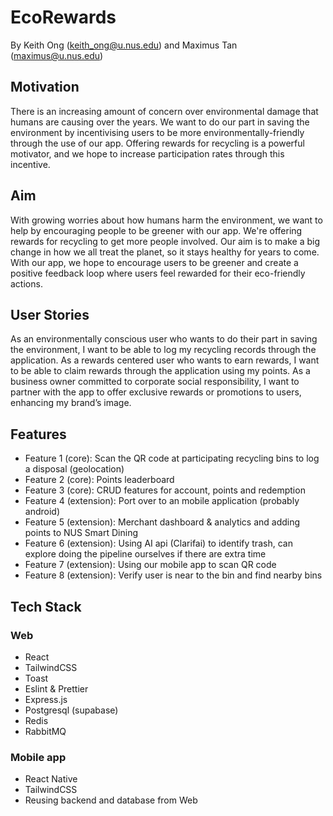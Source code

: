 # EcoRewards
By Keith Ong (keith_ong@u.nus.edu) and Maximus Tan (maximus@u.nus.edu)

## Motivation 

There is an increasing amount of concern over environmental damage that humans are causing over the years. We want to do our part in saving the environment by incentivising users to be more environmentally-friendly through the use of our app. Offering rewards for recycling is a powerful motivator, and we hope to increase participation rates through this incentive.


## Aim 

With growing worries about how humans harm the environment, we want to help by encouraging people to be greener with our app. We're offering rewards for recycling to get more people involved. Our aim is to make a big change in how we all treat the planet, so it stays healthy for years to come. With our app, we hope to encourage users to be greener and create a positive feedback loop where users feel rewarded for their eco-friendly actions.


## User Stories

As an environmentally conscious user who wants to do their part in saving the environment, I want to be able to log my recycling records through the application.
As a rewards centered user who wants to earn rewards, I want to be able to claim rewards through the application using my points.
As a business owner committed to corporate social responsibility, I want to partner with the app to offer exclusive rewards or promotions to users, enhancing my brand’s image.





## Features

- Feature 1 (core): Scan the QR code at participating recycling bins to log a disposal (geolocation)
- Feature 2 (core): Points leaderboard
- Feature 3 (core): CRUD features for account, points and redemption
- Feature 4 (extension): Port over to an mobile application (probably android)
- Feature 5 (extension): Merchant dashboard & analytics and adding points to NUS Smart Dining
- Feature 6 (extension): Using AI api (Clarifai) to identify trash, can explore doing the pipeline ourselves if there are extra time
- Feature 7 (extension): Using our mobile app to scan QR code
- Feature 8 (extension): Verify user is near to the bin and find nearby bins 


## Tech Stack

### Web
- React
- TailwindCSS
- Toast
- Eslint & Prettier
- Express.js
- Postgresql (supabase)
- Redis
- RabbitMQ

### Mobile app
- React Native
- TailwindCSS
- Reusing backend and database from Web


